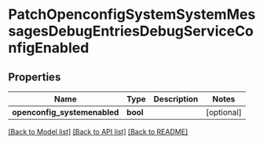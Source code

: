 # PatchOpenconfigSystemSystemMessagesDebugEntriesDebugServiceConfigEnabled

## Properties
Name | Type | Description | Notes
------------ | ------------- | ------------- | -------------
**openconfig_systemenabled** | **bool** |  | [optional] 

[[Back to Model list]](../README.md#documentation-for-models) [[Back to API list]](../README.md#documentation-for-api-endpoints) [[Back to README]](../README.md)


